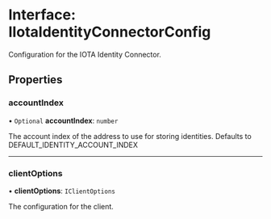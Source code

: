# Interface: IIotaIdentityConnectorConfig

Configuration for the IOTA Identity Connector.

## Properties

### accountIndex

• `Optional` **accountIndex**: `number`

The account index of the address to use for storing identities. Defaults to DEFAULT_IDENTITY_ACCOUNT_INDEX

---

### clientOptions

• **clientOptions**: `IClientOptions`

The configuration for the client.
